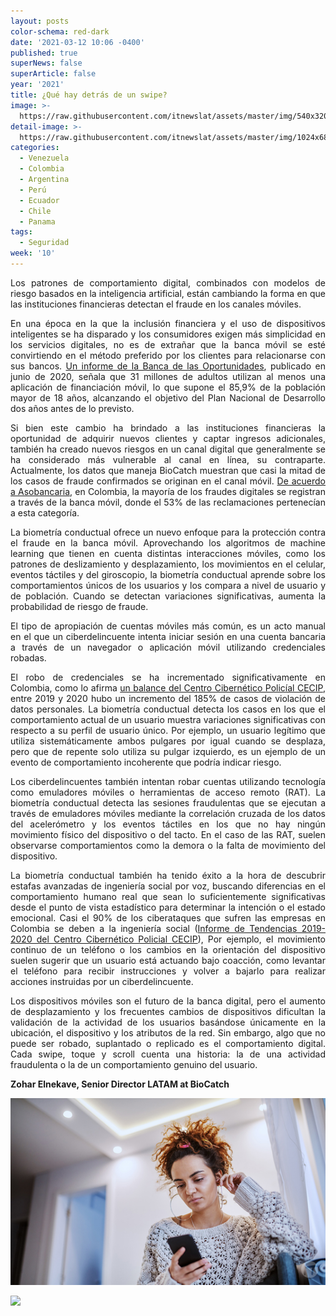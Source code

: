 ```yaml
---
layout: posts
color-schema: red-dark
date: '2021-03-12 10:06 -0400'
published: true
superNews: false
superArticle: false
year: '2021'
title: ¿Qué hay detrás de un swipe?
image: >-
  https://raw.githubusercontent.com/itnewslat/assets/master/img/540x320/Utilizando-celular-mujer-p.jpg
detail-image: >-
  https://raw.githubusercontent.com/itnewslat/assets/master/img/1024x680/Utilizando-celular-mujer-g.jpg
categories:
  - Venezuela
  - Colombia
  - Argentina
  - Perú
  - Ecuador
  - Chile
  - Panama
tags:
  - Seguridad
week: '10'
---
```

<p style="text-align: justify;"><strong></strong></p>
<p style="text-align: justify;">Los patrones de comportamiento digital, combinados con modelos de riesgo basados en la inteligencia artificial, están cambiando la forma en que las instituciones financieras detectan el fraude en los canales móviles.</p>
<p style="text-align: justify;">En una época en la que la inclusión financiera y el uso de dispositivos inteligentes se ha disparado y los consumidores exigen más simplicidad en los servicios digitales, no es de extrañar que la banca móvil se esté convirtiendo en el método preferido por los clientes para relacionarse con sus bancos. <a href="https://bancadelasoportunidades.gov.co/sites/default/files/2020-10/BDO_Reporte%20Semestral_0.pdf">Un informe de la Banca de las Oportunidades</a>, publicado en junio de 2020, señala que 31 millones de adultos utilizan al menos una aplicación de financiación móvil, lo que supone el 85,9% de la población mayor de 18 años, alcanzando el objetivo del Plan Nacional de Desarrollo dos años antes de lo previsto.</p>
<p style="text-align: justify;">Si bien este cambio ha brindado a las instituciones financieras la oportunidad de adquirir nuevos clientes y captar ingresos adicionales, también ha creado nuevos riesgos en un canal digital que generalmente se ha considerado más vulnerable al canal en línea, su contraparte. Actualmente, los datos que maneja BioCatch muestran que casi la mitad de los casos de fraude confirmados se originan en el canal móvil. <a href="https://www.asobancaria.com/comunicados-de-prensa/">De acuerdo a Asobancaria</a>, en Colombia, la mayoría de los fraudes digitales se registran a través de la banca móvil, donde el 53% de las reclamaciones pertenecían a esta categoría.</p>
<p style="text-align: justify;">La biometría conductual ofrece un nuevo enfoque para la protección contra el fraude en la banca móvil. Aprovechando los algoritmos de machine learning que tienen en cuenta distintas interacciones móviles, como los patrones de deslizamiento y desplazamiento, los movimientos en el celular,  eventos táctiles y del giroscopio, la biometría conductual aprende sobre los comportamientos únicos de los usuarios y los compara a nivel de usuario y de población. Cuando se detectan variaciones significativas, aumenta la probabilidad de riesgo de fraude.</p>
<p style="text-align: justify;">El tipo de apropiación de cuentas móviles más común, es un acto manual en el que un ciberdelincuente intenta iniciar sesión en una cuenta bancaria a través de un navegador o aplicación móvil utilizando credenciales robadas.</p>
<p style="text-align: justify;">El robo de credenciales se ha incrementado significativamente en Colombia, como lo afirma <a href="https://caivirtual.policia.gov.co/sites/default/files/balance_cibercrimen_2020_-_semana_45.pdf">un balance del Centro Cibernético Policíal CECIP</a>, entre 2019 y 2020 hubo un incremento del 185% de casos de violación de datos personales. La biometría conductual detecta los casos en los que el comportamiento actual de un usuario muestra variaciones significativas con respecto a su perfil de usuario único. Por ejemplo, un usuario legítimo que utiliza sistemáticamente ambos pulgares por igual cuando se desplaza, pero que de repente solo utiliza su pulgar izquierdo, es un ejemplo de un evento de comportamiento incoherente que podría indicar riesgo.</p>
<p style="text-align: justify;">Los ciberdelincuentes también intentan robar cuentas utilizando tecnología como emuladores móviles o herramientas de acceso remoto (RAT). La biometría conductual detecta las sesiones fraudulentas que se ejecutan a través de emuladores móviles mediante la correlación cruzada de los datos del acelerómetro y los eventos táctiles en los que no hay ningún movimiento físico del dispositivo o del tacto. En el caso de las RAT, suelen observarse comportamientos como la demora o la falta de movimiento del dispositivo.</p>
<p style="text-align: justify;">La biometría conductual también ha tenido éxito a la hora de descubrir estafas avanzadas de ingeniería social por voz, buscando diferencias en el comportamiento humano real que sean lo suficientemente significativas desde el punto de vista estadístico para determinar la intención o el estado emocional. Casi el 90% de los ciberataques que sufren las empresas en Colombia se deben a la ingeniería social (<a href="https://www.ccit.org.co/wp-content/uploads/informe-tendencias-cibercrimen_compressed-3.pdf">Informe de Tendencias 2019- 2020 del Centro Cibernético Policial CECIP</a>), Por ejemplo, el movimiento continuo de un teléfono o los cambios en la orientación del dispositivo suelen sugerir que un usuario está actuando bajo coacción, como levantar el teléfono para recibir instrucciones y volver a bajarlo para realizar acciones instruidas por un ciberdelincuente.</p>
<p style="text-align: justify;">Los dispositivos móviles son el futuro de la banca digital, pero el aumento de  desplazamiento y los frecuentes cambios de dispositivos dificultan la validación de la actividad de los usuarios basándose únicamente en la ubicación, el dispositivo y los atributos de la red. Sin embargo, algo que no puede ser robado, suplantado o replicado es el comportamiento digital. Cada swipe, toque y scroll cuenta una historia: la de una actividad fraudulenta o la de un comportamiento genuino del usuario.</p>
<p style="text-align: justify;"><strong>Zohar Elnekave, Senior Director LATAM at BioCatch</strong></p>

![](https://raw.githubusercontent.com/itnewslat/assets/master/img/540x320/Utilizando-celular-mujer-p.jpg)


<img src="https://tracker.metricool.com/c3po.jpg?hash=56f88a41e39ab42c063cc51676587a04"/>